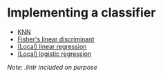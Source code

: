 # Implementing a classifier

* [KNN](https://en.wikipedia.org/wiki/K-nearest_neighbors_algorithm)
* [Fisher's linear discriminant](https://en.wikipedia.org/wiki/Linear_discriminant_analysis#Fisher's_linear_discriminant)
* [(Local) linear regression]()
* [(Local) logistic regression]()

*Note: .lintr included on purpose*